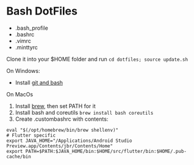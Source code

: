 # Bash DotFiles
- .bash_profile
- .bashrc 
- .vimrc
- .minttyrc

Clone it into your $HOME folder and run `cd dotfiles; source update.sh`

On Windows:
- Install [git and bash](https://gitforwindows.org)

On MacOs
1. Install [brew](https://brew.sh/), then set PATH for it
2. Install bash and coreutils `brew install bash coreutils`
3. Create .custombashrc with contents:
```
eval "$(/opt/homebrew/bin/brew shellenv)"
# Flutter specific
export JAVA_HOME="/Applications/Android Studio Preview.app/Contents/jbr/Contents/Home"
export PATH=$PATH:$JAVA_HOME/bin:$HOME/src/flutter/bin:$HOME/.pub-cache/bin
```